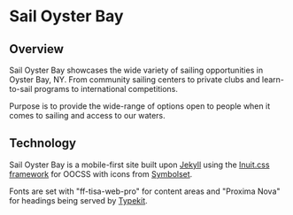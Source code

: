 # Sail Oyster Bay

## Overview
Sail Oyster Bay showcases the wide variety of sailing opportunities in Oyster Bay, NY. From community sailing centers to private clubs and learn-to-sail programs to international competitions. 

Purpose is to provide the wide-range of options open to people when it comes to sailing and access to our waters. 

## Technology
Sail Oyster Bay is a mobile-first site built upon [Jekyll](http://github.com/../jekyll) using the [Inuit.css framework](http://inuitcss.com) for OOCSS with icons from [Symbolset](http://symbolset.com).

Fonts are set with "ff-tisa-web-pro" for content areas and "Proxima Nova" for headings being served by [Typekit](http://typekit.com).


